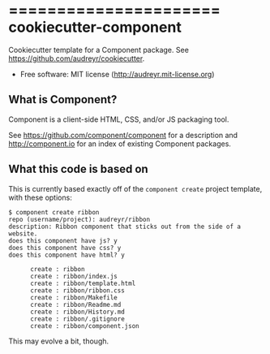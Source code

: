 ======================
cookiecutter-component
======================

Cookiecutter template for a Component package. See https://github.com/audreyr/cookiecutter.

* Free software: MIT license (http://audreyr.mit-license.org)

## What is Component?

Component is a client-side HTML, CSS, and/or JS packaging tool.

See https://github.com/component/component for a description and http://component.io
for an index of existing Component packages.

## What this code is based on

This is currently based exactly off of the `component create` project template, with
these options:

    $ component create ribbon
    repo (username/project): audreyr/ribbon 
    description: Ribbon component that sticks out from the side of a website.
    does this component have js? y
    does this component have css? y
    does this component have html? y

          create : ribbon
          create : ribbon/index.js
          create : ribbon/template.html
          create : ribbon/ribbon.css
          create : ribbon/Makefile
          create : ribbon/Readme.md
          create : ribbon/History.md
          create : ribbon/.gitignore
          create : ribbon/component.json
      
This may evolve a bit, though.
